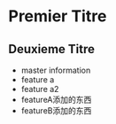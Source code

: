 # Premier Titre
## Deuxieme Titre
- master information
- feature a
- feature a2
- featureA添加的东西
- featureB添加的东西
